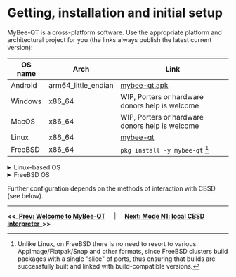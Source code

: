 # Getting, installation and initial setup

MyBee-QT is a cross-platform software. Use the appropriate platform and architectural project for you (the links always publish the latest current version):

|           OS name         |  Arch                 |  Link                                                                            |
| ------------------------- | --------------------- | -------------------------------------------------------------------------------- |
|         Android           |  arm64_little_endian  | [mybee-qt.apk](https://myb.convectix.com/DL/apk/mybee-qt.apk)                    |
|         Windows           |  x86_64               | WIP, Porters or hardware donors help is welcome                                  |
|         MacOS             |  x86_64               | WIP, Porters or hardware donors help is welcome                                  |
|         Linux             |  x86_64               | [mybee-qt](https://myb.convectix.com/DL/linux/mybee-qt)                          |
|         FreeBSD           |  x86_64               | `pkg install -y mybee-qt` [^#1]                                                  |

<details>
  <summary>Linux-based OS</summary>

## Linux
The official build of MyBee-QT for Linux platform is [AppImage](https://appimage.org/) application, so make sure your system has `libfuse` package installed and `fuse` module loaded:

```
modprobe fuse
```

Get the build and make sure it runs:
```
wget https://myb.convectix.com/DL/linux/mybee-qt
chmod +x ./mybee-qt
./mybee-qt
```

</details>

<details>
  <summary>FreeBSD OS</summary>

## FreeBSD

There are several officially supported methods for obtaining the application.

### from source code, ports tree

Installation from FreeBSD source and ports tree:

```
env BATCH=no make -C /usr/ports/emulators/mybee-qt install
```

### from package, FreeBSD repository

Installing a package from the official FreeBSD repository:
```
pkg install -y mybee-qt
```

### from package, repository MyBee-QT-development

Installing the package (latest/unstable/testing) from the MyBee-QT pkg repository:

```
cat > /usr/local/etc/pkg/repos/MyBee-QT.conf <<EOF
MyBee-QT: {
    url: "https://pkg.convectix.com/mybee-qt/\${ABI}/latest",
    mirror_type: "none",
    enabled: yes
}
EOF

pkg update -r MyBee-QT
pkg install -r MyBee-QT -y mybee-qt

```

</details>

Further configuration depends on the methods of interaction with CBSD (see below).

---

**<<_**__[Prev: Welcome to MyBee-QT](/)__ $~~~$ | $~~~$ __[Next: Mode N1: local CBSD interpreter](myb-qt-cbsd-local.md)__**_>>**


[^#1]: Unlike Linux, on FreeBSD there is no need to resort to various AppImage/Flatpak/Snap and other formats, since FreeBSD clusters build packages with a single "slice" of ports, thus ensuring that builds are successfully built and linked with build-compatible versions.
